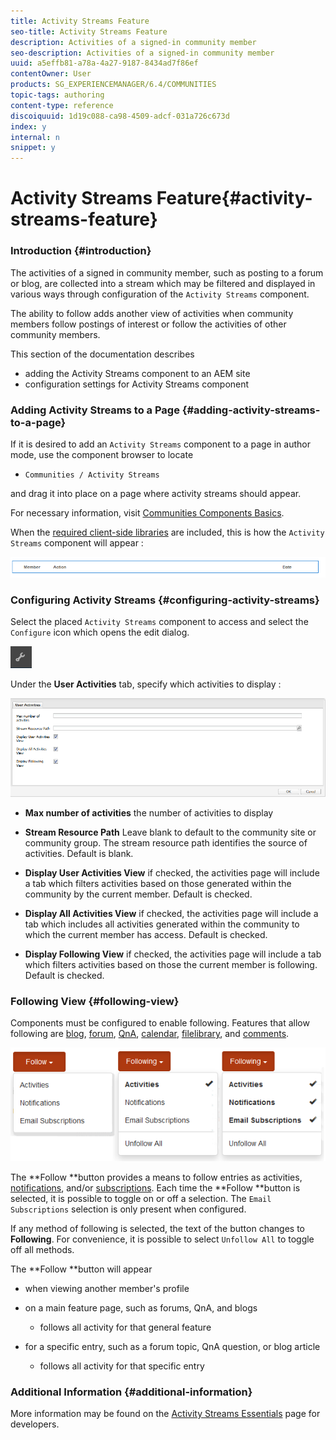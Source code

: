 ```yaml
---
title: Activity Streams Feature
seo-title: Activity Streams Feature
description: Activities of a signed-in community member
seo-description: Activities of a signed-in community member
uuid: a5effb81-a78a-4a27-9187-8434ad7f86ef
contentOwner: User
products: SG_EXPERIENCEMANAGER/6.4/COMMUNITIES
topic-tags: authoring
content-type: reference
discoiquuid: 1d19c088-ca98-4509-adcf-031a726c673d
index: y
internal: n
snippet: y
---
```


# Activity Streams Feature{#activity-streams-feature}

### Introduction {#introduction}

The activities of a signed in community member, such as posting to a forum or blog, are collected into a stream which may be filtered and displayed in various ways through configuration of the `Activity Streams` component.

The ability to follow adds another view of activities when community members follow postings of interest or follow the activities of other community members.

This section of the documentation describes

* adding the Activity Streams component to an AEM site
* configuration settings for Activity Streams component

### Adding Activity Streams to a Page {#adding-activity-streams-to-a-page}

If it is desired to add an `Activity Streams` component to a page in author mode, use the component browser to locate

* `Communities / Activity Streams`

and drag it into place on a page where activity streams should appear.

For necessary information, visit [Communities Components Basics](../../communities/using/basics.md).

When the [required client-side libraries](../../communities/using/essentials-activities.md#essentialsforclientside) are included, this is how the `Activity Streams` component will appear :

![](assets/chlimage_1-201.png)

### Configuring Activity Streams {#configuring-activity-streams}

Select the placed `Activity Streams` component to access and select the `Configure` icon which opens the edit dialog.

![](assets/chlimage_1-202.png)

Under the **User Activities** tab, specify which activities to display :

![](assets/chlimage_1-203.png)

* **Max number of activities** 
  the number of activities to display

* **Stream Resource Path** 
  Leave blank to default to the community site or community group. The stream resource path identifies the source of activities. Default is blank.

* **Display User Activities View** 
  if checked, the activities page will include a tab which filters activities based on those generated within the community by the current member. Default is checked.

* **Display All Activities View** 
  if checked, the activities page will include a tab which includes all activities generated within the community to which the current member has access. Default is checked.

* **Display Following View** 
  if checked, the activities page will include a tab which filters activities based on those the current member is following. Default is checked.

### Following View {#following-view}

Components must be configured to enable following. Features that allow following are [blog](../../communities/using/blog-feature.md), [forum](../../communities/using/forum.md), [QnA](../../communities/using/working-with-qna.md), [calendar](../../communities/using/calendar.md), [filelibrary](../../communities/using/file-library.md), and [comments](../../communities/using/comments.md).

![](assets/chlimage_1-204.png)

The **Follow **button provides a means to follow entries as activities, [notifications](../../communities/using/notifications.md), and/or [subscriptions](../../communities/using/subscriptions.md). Each time the **Follow **button is selected, it is possible to toggle on or off a selection. The `Email Subscriptions` selection is only present when configured.

If any method of following is selected, the text of the button changes to **Following**. For convenience, it is possible to select `Unfollow All` to toggle off all methods.

The **Follow **button will appear

* when viewing another member's profile
* on a main feature page, such as forums, QnA, and blogs

    * follows all activity for that general feature

* for a specific entry, such as a forum topic, QnA question, or blog article

    * follows all activity for that specific entry

### Additional Information {#additional-information}

More information may be found on the [Activity Streams Essentials](../../communities/using/essentials-activities.md) page for developers.
